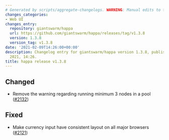 ```yaml
---
# Generated by scripts/aggregate-changelogs. WARNING: Manual edits to this files will be overwritten.
changes_categories:
- Web UI
changes_entry:
  repository: giantswarm/happa
  url: https://github.com/giantswarm/happa/releases/tag/v1.3.8
  version: 1.3.8
  version_tag: v1.3.8
date: '2021-02-09T14:26:00+00:00'
description: Changelog entry for giantswarm/happa version 1.3.8, published on 09 February
  2021, 14:26.
title: happa release v1.3.8
---
```


## Changed

- Remove the warning regarding running minimum 3 nodes in a pool ([#2132](https://github.com/giantswarm/happa/pull/2132))

## Fixed

- Make currency input have consistent layout on all major browsers ([#2121](https://github.com/giantswarm/happa/pull/2121))

